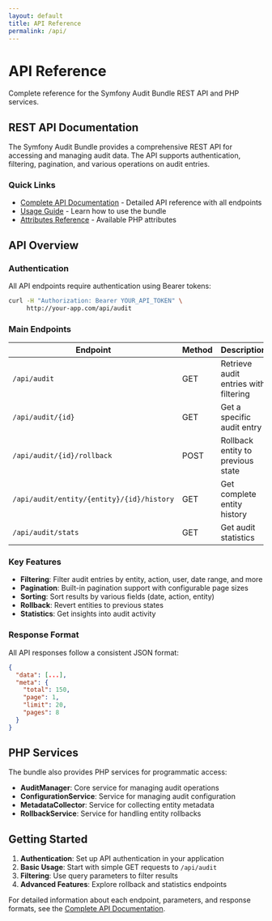 ```yaml
---
layout: default
title: API Reference
permalink: /api/
---
```


# API Reference

Complete reference for the Symfony Audit Bundle REST API and PHP services.

## REST API Documentation

The Symfony Audit Bundle provides a comprehensive REST API for accessing and managing audit data. The API supports authentication, filtering, pagination, and various operations on audit entries.

### Quick Links

- [Complete API Documentation](../docs/API.html) - Detailed API reference with all endpoints
- [Usage Guide](../docs/USAGE_GUIDE.html) - Learn how to use the bundle
- [Attributes Reference](../docs/ATTRIBUTES.html) - Available PHP attributes

## API Overview

### Authentication

All API endpoints require authentication using Bearer tokens:

```bash
curl -H "Authorization: Bearer YOUR_API_TOKEN" \
     http://your-app.com/api/audit
```

### Main Endpoints

| Endpoint | Method | Description |
|----------|--------|--------------|
| `/api/audit` | GET | Retrieve audit entries with filtering |
| `/api/audit/{id}` | GET | Get a specific audit entry |
| `/api/audit/{id}/rollback` | POST | Rollback entity to previous state |
| `/api/audit/entity/{entity}/{id}/history` | GET | Get complete entity history |
| `/api/audit/stats` | GET | Get audit statistics |

### Key Features

- **Filtering**: Filter audit entries by entity, action, user, date range, and more
- **Pagination**: Built-in pagination support with configurable page sizes
- **Sorting**: Sort results by various fields (date, action, entity)
- **Rollback**: Revert entities to previous states
- **Statistics**: Get insights into audit activity

### Response Format

All API responses follow a consistent JSON format:

```json
{
  "data": [...],
  "meta": {
    "total": 150,
    "page": 1,
    "limit": 20,
    "pages": 8
  }
}
```

## PHP Services

The bundle also provides PHP services for programmatic access:

- **AuditManager**: Core service for managing audit operations
- **ConfigurationService**: Service for managing audit configuration
- **MetadataCollector**: Service for collecting entity metadata
- **RollbackService**: Service for handling entity rollbacks

## Getting Started

1. **Authentication**: Set up API authentication in your application
2. **Basic Usage**: Start with simple GET requests to `/api/audit`
3. **Filtering**: Use query parameters to filter results
4. **Advanced Features**: Explore rollback and statistics endpoints

For detailed information about each endpoint, parameters, and response formats, see the [Complete API Documentation](../docs/API.html).
